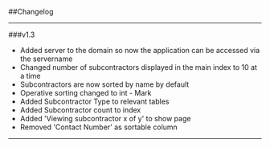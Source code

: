 ##Changelog
___

###v1.3
- Added server to the domain so now the application can be accessed via the servername
- Changed number of subcontractors displayed in the main index to 10 at a time
- Subcontractors are now sorted by name by default
- Operative sorting changed to int - Mark
- Added Subcontractor Type to relevant tables
- Added Subcontractor count to index
- Added 'Viewing subcontractor x of y' to show page
- Removed 'Contact Number' as sortable column

___
